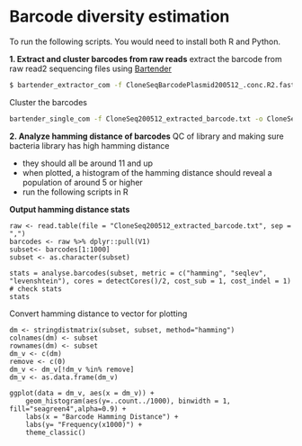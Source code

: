 # Barcode diversity estimation
To run the following scripts. You would need to install both R and Python. 

**1. Extract and cluster barcodes from raw reads**
extract the barcode from raw read2 sequencing files using [Bartender](https://github.com/LaoZZZZZ/bartender-1.1)

```sh
$ bartender_extractor_com -f CloneSeqBarcodePlasmid200512_.conc.R2.fastq -o CloneSeq200512_extracted -q ? -p CTGA[2]CTG[2]ACT[2]GAC[2]TGA[2]CTG[2]ACT[2]GAC[2]GACT
```
Cluster the barcodes
```sh
bartender_single_com -f CloneSeq200512_extracted_barcode.txt -o CloneSeq200512_barcode -d 3 z -1
```

**2. Analyze hamming distance of barcodes**
QC of library and making sure bacteria library has high hamming distance
- they should all be around 11 and up
- when plotted, a histogram of the hamming distance should reveal a population of around 5 or higher
- run the following scripts in R

**Output hamming distance stats**
```
raw <- read.table(file = "CloneSeq200512_extracted_barcode.txt", sep = ",")
barcodes <- raw %>% dplyr::pull(V1)
subset<- barcodes[1:1000]
subset <- as.character(subset)

stats = analyse.barcodes(subset, metric = c("hamming", "seqlev", "levenshtein"), cores = detectCores()/2, cost_sub = 1, cost_indel = 1) # check stats 
stats
```

Convert hamming distance to vector for plotting

```
dm <- stringdistmatrix(subset, subset, method="hamming")
colnames(dm) <- subset
rownames(dm) <- subset
dm_v <- c(dm)
remove <- c(0)
dm_v <- dm_v[!dm_v %in% remove]
dm_v <- as.data.frame(dm_v)

ggplot(data = dm_v, aes(x = dm_v)) +
    geom_histogram(aes(y=..count../1000), binwidth = 1, fill="seagreen4",alpha=0.9) +
    labs(x = "Barcode Hamming Distance") + 
    labs(y= "Frequency(x1000)") +
    theme_classic()

```





